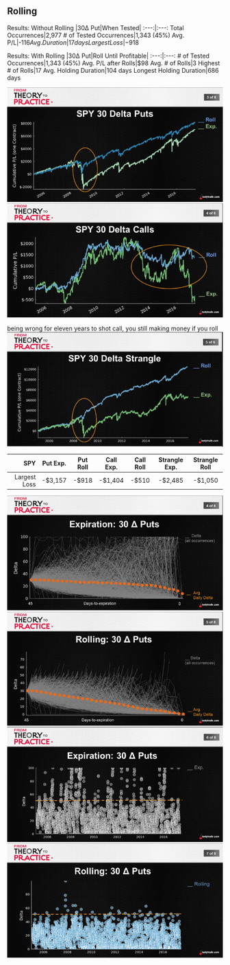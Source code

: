 ## Rolling

Results: Without Rolling
|30Δ Put|When Tested|
:---:|:---:
Total Occurrences|2,977
\# of Tested Occurrences|1,343 (45%)
Avg. P/L|-$116
Avg.Duration|17 days
Largest Loss|-$918

Results: With Rolling
|30Δ Put|Roll Until Profitable|
:---:|:---:
\# of Tested Occurrences|1,343 (45%)
Avg. P/L after Rolls|$98
Avg. \# of Rolls|3
Highest \# of Rolls|17
Avg. Holding Duration|104 days
Longest Holding Duration|686 days

  ![alt text](./img/roll/roll.01.png "spy")
  ![alt text](./img/roll/roll.02.png "spy")

  being wrong for eleven years to shot call, you still making money if you roll
  ![alt text](./img/roll/roll.03.png "spy")

|SPY|Put Exp.|Put Roll|Call Exp.|Call Roll|Strangle Exp.|Strangle Roll|
---:|:---:|:---:|:---:|:---:|:---:|:---:
Largest Loss|-$3,157|-$918|-$1,404|-$510|-$2,485|-$1,050

  ![alt text](./img/roll/roll.04.png "spy")
  ![alt text](./img/roll/roll.05.png "spy")
  ![alt text](./img/roll/roll.06.png "spy")
  ![alt text](./img/roll/roll.07.png "spy")
